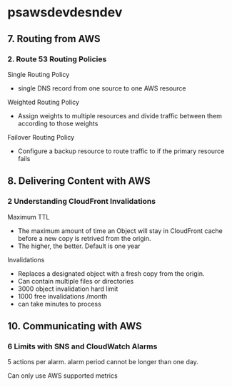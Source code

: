 # psawsdevdesndev

## 7. Routing from AWS
### 2. Route 53 Routing Policies
Single Routing Policy
- single DNS record from one source to one AWS resource

Weighted Routing Policy
- Assign weights to multiple resources and divide traffic between them according to those weights

Failover Routing Policy
- Configure a backup resource to route traffic to if the primary resource fails

## 8. Delivering Content with AWS
### 2 Understanding CloudFront Invalidations

Maximum TTL
- The maximum amount of time an Object will stay in CloudFront cache before a new copy is retrived from the origin.
- The higher, the better. Default is one year

Invalidations
- Replaces a designated object with a fresh copy from the origin.
- Can contain multiple files or directories
- 3000 object invalidation hard limit
- 1000 free invalidations /month
- can take minutes to process




## 10. Communicating with AWS
### 6 Limits with SNS and CloudWatch Alarms
5 actions per alarm.
alarm period cannot be longer than one day.

Can only use AWS supported metrics
